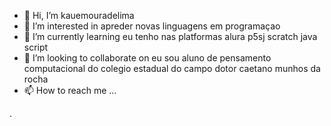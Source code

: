 - 👋 Hi, I’m kauemouradelima
- 👀 I’m interested in apreder novas linguagens em programaçao 
- 🌱 I’m currently learning eu tenho nas platformas alura p5sj scratch java script
- 💞️ I’m looking to collaborate on eu sou aluno de pensamento computacional do colegio estadual do campo dotor caetano munhos da rocha 
- 📫 How to reach me ...

<!---
kauemaranhao13/kauemaranhao13 is a ✨ special ✨ repository because its `README.md` (this file) appears on your GitHub profile.
You can click the Preview link to take a look at your changes.
--->
.
